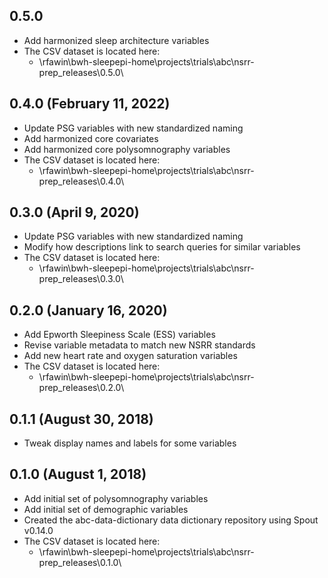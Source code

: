 ## 0.5.0 

- Add harmonized sleep architecture variables
- The CSV dataset is located here:
    - \\rfawin\bwh-sleepepi-home\projects\trials\abc\nsrr-prep\_releases\0.5.0\


## 0.4.0 (February 11, 2022)

- Update PSG variables with new standardized naming
- Add harmonized core covariates
- Add harmonized core polysomnography variables
- The CSV dataset is located here:
    - \\rfawin\bwh-sleepepi-home\projects\trials\abc\nsrr-prep\_releases\0.4.0\

## 0.3.0 (April 9, 2020)

- Update PSG variables with new standardized naming
- Modify how descriptions link to search queries for similar variables
- The CSV dataset is located here:
    - \\rfawin\bwh-sleepepi-home\projects\trials\abc\nsrr-prep\_releases\0.3.0\

## 0.2.0 (January 16, 2020)

- Add Epworth Sleepiness Scale (ESS) variables
- Revise variable metadata to match new NSRR standards
- Add new heart rate and oxygen saturation variables
- The CSV dataset is located here:
    - \\rfawin\bwh-sleepepi-home\projects\trials\abc\nsrr-prep\_releases\0.2.0\

## 0.1.1 (August 30, 2018)

- Tweak display names and labels for some variables

## 0.1.0 (August 1, 2018)

- Add initial set of polysomnography variables
- Add initial set of demographic variables
- Created the abc-data-dictionary data dictionary repository using Spout v0.14.0
- The CSV dataset is located here:
    - \\rfawin\bwh-sleepepi-home\projects\trials\abc\nsrr-prep\_releases\0.1.0\
